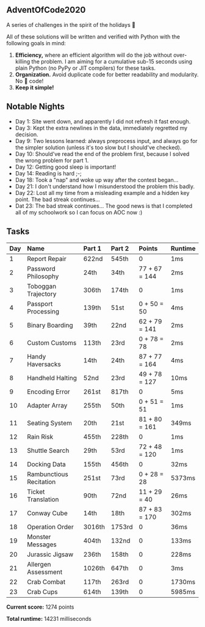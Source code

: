 ## AdventOfCode2020
A series of challenges in the spirit of the holidays 🎄

All of these solutions will be written and verified with Python with the following goals in mind:
1. __Efficiency,__ where an efficient algorithm will do the job without over-killing the problem. I am aiming for a cumulative sub-15 seconds using plain Python (no PyPy or JIT compilers) for these tasks.
2. __Organization.__ Avoid duplicate code for better readability and modularity. No 🍝 code!
3. __Keep it simple!__

## Notable Nights

- Day 1: Site went down, and apparently I did not refresh it fast enough.
- Day 3: Kept the extra newlines in the data, immediately regretted my decision.
- Day 9: Two lessons learned: always preprocess input, and always go for the simpler solution (unless it's too slow but I should've checked).
- Day 10: Should've read the end of the problem first, because I solved the wrong problem for part 1.
- Day 12: Getting good sleep is important!
- Day 14: Reading is hard ;-;
- Day 18: Took a "nap" and woke up way after the contest began...
- Day 21: I don't understand how I misunderstood the problem this badly.
- Day 22: Lost all my time from a misleading example and a hidden key point. The bad streak continues...
- Dat 23: The bad streak continues... The good news is that I completed all of my schoolwork so I can focus on AOC now :)

## Tasks

| Day | Name                               | Part 1 | Part 2 | Points        | Runtime |
| --- | :--------------------------------- |:------ |:------ | :------------ | :------ |
| 1   | Report Repair                      | 622nd  | 545th  | 0             | 1ms     |
| 2   | Password Philosophy                | 24th   | 34th   | 77 + 67 = 144 | 2ms     |
| 3   | Toboggan Trajectory                | 306th  | 174th  | 0             | 1ms     |
| 4   | Passport Processing                | 139th  | 51st   | 0 + 50 = 50   | 4ms     |
| 5   | Binary Boarding                    | 39th   | 22nd   | 62 + 79 = 141 | 2ms     |
| 6   | Custom Customs                     | 113th  | 23rd   | 0 + 78 = 78   | 2ms     |
| 7   | Handy Haversacks                   | 14th   | 24th   | 87 + 77 = 164 | 4ms     |
| 8   | Handheld Halting                   | 52nd   | 23rd   | 49 + 78 = 127 | 10ms    |
| 9   | Encoding Error                     | 261st  | 817th  | 0             | 5ms     |
| 10  | Adapter Array                      | 255th  | 50th   | 0 + 51 = 51   | 1ms     |
| 11  | Seating System                     | 20th   | 21st   | 81 + 80 = 161 | 349ms   |
| 12  | Rain Risk                          | 455th  | 228th  | 0             | 1ms     |
| 13  | Shuttle Search                     | 29th   | 53rd   | 72 + 48 = 120 | 1ms     |
| 14  | Docking Data                       | 155th  | 456th  | 0             | 32ms    |
| 15  | Rambunctious Recitation            | 251st  | 73rd   | 0 + 28 = 28   | 5373ms  |
| 16  | Ticket Translation                 | 90th   | 72nd   | 11 + 29 = 40  | 26ms    |
| 17  | Conway Cube                        | 14th   | 18th   | 87 + 83 = 170 | 302ms   |
| 18  | Operation Order                    | 3016th | 1753rd | 0             | 36ms    |
| 19  | Monster Messages                   | 404th  | 132nd  | 0             | 133ms   |
| 20  | Jurassic Jigsaw                    | 236th  | 158th  | 0             | 228ms   |
| 21  | Allergen Assessment                | 1026th | 647th  | 0             | 3ms     |
| 22  | Crab Combat                        | 117th  | 263rd  | 0             | 1730ms  |
| 23  | Crab Cups                          | 614th  | 139th  | 0             | 5985ms  |

__Current score:__ 1274 points

__Total runtime:__ 14231 milliseconds
